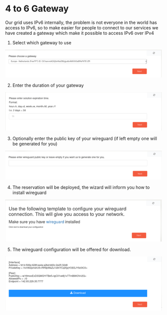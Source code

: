 # 4 to 6 Gateway

Our grid uses IPv6 internally, the problem is not everyone in the world has access to IPv6, so to make easier for people to connect to our services we have created a gateway which make it possible to access IPv6 over IPv4

1. Select which gateway to use

![Choose gateway](four_to_six_choose_gateway.png)

2. Enter the duration of your gateway

![Choose duration](four_to_six_choose_duration.png)

3. Optionally enter the public key of your wireguard (if left empty one will be generated for you)

![Choose public key](four_to_six_choose_wg_public_key.png)

4. The reservation will be deployed, the wizard will inform you how to install wireguard

![Install wireguard](four_to_six_choose_wg_info.png)

5. The wireguard configuration will be offered for download.

![Download config](four_to_six_choose_wg_config_download.png)

